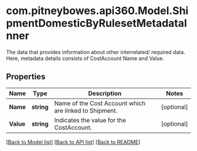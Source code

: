 # com.pitneybowes.api360.Model.ShipmentDomesticByRulesetMetadataInner
The data that provides information about other interrelated/ required data.<br /> Here, metadata details consists of CostAccount Name and Value.

## Properties

Name | Type | Description | Notes
------------ | ------------- | ------------- | -------------
**Name** | **string** | Name of the Cost Account which are linked to Shipment. | [optional] 
**Value** | **string** | Indicates the value for the CostAccount. | [optional] 

[[Back to Model list]](../../README.md#documentation-for-models) [[Back to API list]](../../README.md#documentation-for-api-endpoints) [[Back to README]](../../README.md)

